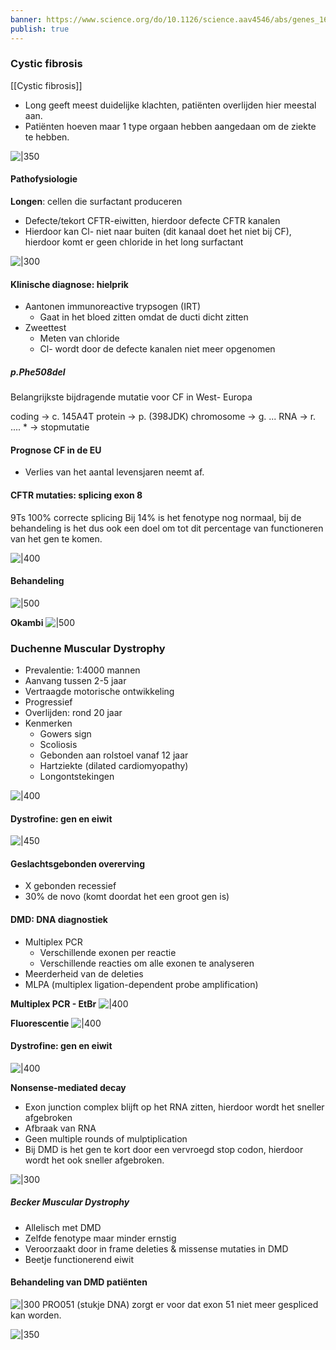 ```yaml
---
banner: https://www.science.org/do/10.1126/science.aav4546/abs/genes_16x9.jpg
publish: true
---
```

### Cystic fibrosis
[[Cystic fibrosis]]

- Long geeft meest duidelijke klachten, patiënten overlijden hier meestal aan.
- Patiënten hoeven maar 1 type orgaan hebben aangedaan om de ziekte te hebben.

![|350](https://i.imgur.com/BX5PddO.png)

#### Pathofysiologie
**Longen**: cellen die surfactant produceren
- Defecte/tekort CFTR-eiwitten, hierdoor defecte CFTR kanalen
- Hierdoor kan Cl- niet naar buiten (dit kanaal doet het niet bij CF), hierdoor komt er geen chloride in het long surfactant


![|300](https://i.imgur.com/jb3gmSQ.png)

#### Klinische diagnose: hielprik
- Aantonen immunoreactive trypsogen (IRT)
	- Gaat in het bloed zitten omdat de ducti dicht zitten
- Zweettest
	- Meten van chloride 
	- Cl- wordt door de defecte kanalen niet meer opgenomen


##### p.Phe508del 
Belangrijkste bijdragende mutatie voor CF in West- Europa

coding → c. 145A4T
protein → p. (398JDK)
chromosome → g. ...
RNA → r. ....
\* → stopmutatie

#### Prognose CF in de EU
- Verlies van het aantal levensjaren neemt af. 

#### CFTR mutaties: splicing exon 8

9Ts 100% correcte splicing
Bij 14% is het fenotype nog normaal, bij de behandeling is het dus ook een doel om tot dit percentage van functioneren van het gen te komen.

![|400](https://i.imgur.com/rg56JQc.png)


#### Behandeling

![|500](https://i.imgur.com/3NWKNBk.png)

**Okambi**
![|500](https://i.imgur.com/r8NvJIU.png)


### Duchenne Muscular Dystrophy
 - Prevalentie: 1:4000 mannen
 - Aanvang tussen 2-5 jaar
 - Vertraagde motorische ontwikkeling
 - Progressief
 - Overlijden: rond 20 jaar
 - Kenmerken
	- Gowers sign
	- Scoliosis
	- Gebonden aan rolstoel vanaf 12 jaar
	- Hartziekte (dilated cardiomyopathy)
	- Longontstekingen


![|400](https://i.imgur.com/QKuZm0w.png)

#### Dystrofine: gen en eiwit

![|450](https://i.imgur.com/PabThge.png)
#### Geslachtsgebonden overerving
- X gebonden recessief 
- 30% de novo (komt doordat het een groot gen is)

#### DMD: DNA diagnostiek
- Multiplex PCR
	- Verschillende exonen per reactie
	- Verschillende reacties om alle exonen te analyseren
- Meerderheid van de deleties
- MLPA (multiplex ligation-dependent probe amplification)


**Multiplex PCR - EtBr**
![|400](https://i.imgur.com/icvWDfS.png)

**Fluorescentie**
![|400](https://i.imgur.com/tpEOmpw.png)

#### Dystrofine: gen en eiwit
![|400](https://i.imgur.com/4EXh312.png)

**Nonsense-mediated decay**
- Exon junction complex blijft op het RNA zitten, hierdoor wordt het sneller afgebroken
- Afbraak van RNA
- Geen multiple rounds of mulptiplication
- Bij DMD is het gen te kort door een vervroegd stop codon, hierdoor wordt het ook sneller afgebroken. 

![|300](https://i.imgur.com/yUW7fDF.png)


##### Becker Muscular Dystrophy
 - Allelisch met DMD
 - Zelfde fenotype maar minder ernstig
 - Veroorzaakt door in frame deleties & missense mutaties in DMD
 - Beetje functionerend eiwit

#### Behandeling van DMD patiënten
![|300](https://i.imgur.com/76ToKCy.png)
PRO051 (stukje DNA) zorgt er voor dat exon 51 niet meer gespliced kan worden. 


![|350](https://i.imgur.com/eUleNgS.png)

